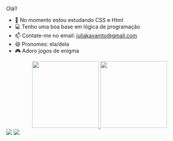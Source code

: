 Olá!!
- 🔭 No momento estou estudando CSS e Html
- 💻 Tenho uma boa base em lógica de programação
- 📫 Contate-me no email: juliakavamto@gmail.com
- 😄 Pronomes: ela/dela
- 🎮 Adoro jogos de enigma

<div align="center">
  <a href="https://github.com/JuliaAkie">
  <img height="180em" src="https://github-readme-stats.vercel.app/api?username=JuliaAkie&show_icons=false&theme=radical&include_all_commits=true&count_private=true"/>
  <img height="180em" src="https://github-readme-stats.vercel.app/api/top-langs/?username=JuliaAkie&layout=compact&langs_count=7&theme=radical"/>
</div>

  <div>
   <a href = "mailto:juliakavamto@gmail.com"><img src="https://img.shields.io/badge/Gmail-D14836?style=for-the-badge&logo=gmail&logoColor=white" target="_blank"></a>
  <a href="https://www.linkedin.com/in/julia-kavamoto-733599227" target="_blank"><img src="https://img.shields.io/badge/-LinkedIn-%230077B5?style=for-the-badge&logo=linkedin&logoColor=white" target="_blank"></a> 
  </div>
